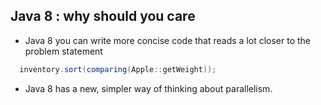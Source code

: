 Java 8 : why should you care
---

* Java 8 you can write more concise code that reads a lot closer to the problem statement

``` java
  inventory.sort(comparing(Apple::getWeight));
```

*  Java 8 has a new, simpler way of thinking about parallelism.
